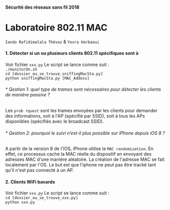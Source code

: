 #### Sécurité des réseaux sans fil 2018
# Laboratoire 802.11 MAC

`Iando Rafidimalala Thévoz` & `Yosra Harbaoui`

#### 1. Détecter si un ou plusieurs clients 802.11 spécifiques sont à
Voir fichier `xxx.py`
Le script se lance comme suit :  
`./monitorOn.sh`  
`cd [dossier_ou_se_trouve_sniffingMacSta.py]`  
`python sniffingMacSta.py [MAC_Addess]`

###### * Qestion 1: quel type de trames sont nécessaires pour détecter les clients de manière passive ?
Les `prob rquest` sont les trames envoyées par les clients pour demander des informations, soit à l'AP (spécifié par SSID), soit à tous les APs disponibles (spécifiés avec le broadcast SSID).  
###### * Qestion 2: pourquoi le suivi n’est-il plus possible sur iPhone depuis iOS 8 ?

A partir de la version 8 de l'IOS, iPhone utilise la `MAC randomization`. En effet, ce processus cache la MAC réelle du dispositif en envoyant des adresses MAC d'une manière aléatoire. La création de l'adresse MAC se fait localement par l'OS. Le but est que l'iphone ne peut pas être tracké tant qu'il n'est pas connecté à un AP.   


#### 2. Clients WiFi bavards
Voir fichier `xxx.py`
Le script se lance comme suit :  
`cd [dossier_ou_se_trouve_xxx.py]`  
`python xxx.py`
